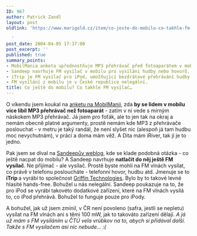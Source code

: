 ```yaml
---
ID: 967
author: Patrick Zandl
layout: post
oldlink: 'https://www.marigold.cz/item/co-jeste-do-mobilu-co-takhle-fm-vysilac

  '
post_date: 2004-04-05 17:37:00
post_excerpt: ''
published: true
summary_points:
- MobilMania anketa upřednostňuje MP3 přehrávač před fotoaparátem v mobilních telefonech.
- Sandeep navrhuje FM vysílač v mobilu pro vysílání hudby nebo hovorů.
- iTrip je FM vysílač pro iPod, umožňující bezdrátové přehrávání hudby.
- FM vysílání z mobilu je v České republice nelegální.
title: Co ještě do mobilu? Co takhle FM vysílač…
---
```


<p>
O víkendu jsem koukal na <A href="http://www.mobilmania.cz/Bleskovky/AR.asp?ARI=106946" target=_blank>anketu na MobilManii</A>, zda <STRONG>by se lidem v mobilu více líbil MP3 přehrávač než fotoaparát</STRONG> - zatím v ní vede s mírným náskokem MP3 přehrávač. Já jsem pro foťák, ale to jen tak na okraj a nemám obecně platné argumenty, prostě nemám kde MP3 z přehrávače poslouchat - v metru je taký randál, že není slyšet nic (alespoň já tam hudbu moc nevychutnám), v práci a doma mám věž. A Dita mám iRiver, tak jí je to jedno. </p>

<p>
Pak jsem se díval na <A href="http://sandeep.weblogs.us/archives/018699.html" target=_blank>Sandeepův weblog</A>, kde se klade podobná otázka - co ještě nacpat do mobilu? A Sandeep navrhuje <STRONG>natlačit do něj ještě FM vysílač</STRONG>. Ne přijímač - ale vysílač. Prostě byste mohli na FM vlnách vysílat, co právě v telefonu posloucháte - telefonní hovor, hudbu atd. Jmenuje se&#160;to <STRONG>iTrip </STRONG>a vyrábí to společnost <A href="http://www.griffintechnology.com/products/itrip/" target=_blank>Griffin Technologies</A>.&#160;Bylo by to takové levné hlasité hands-free. Bohužel u nás nelegální. Sandeep poukazuje na to, že pro iPod se vyrábí takovéto dodatkové zařízení, které na FM vlnách vysílá to, co iPod přehrává. Bohužel to funguje pouze pro iPody. </p>

<p>
A bohužel, jak už jsem zmínil, v ČR není povoleno (safra, jestli se nepletu) vysílat na FM vlnách ani s těmi 100 mW, jak to takováto zařízení dělají. <EM>A já už mám s FM vysíláním u ČTÚ vela vrúbkov na to, abych si přidával další. Takže s FM vysílačem asi nic nebude... :(</EM></p>